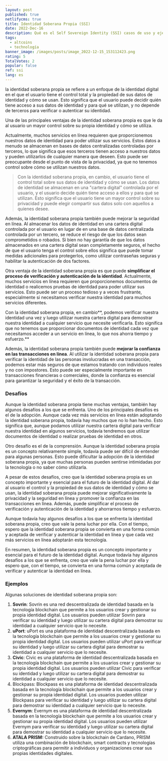 ```yaml
---
layout: post
published: true
netlifycms: true
title: Identidad Soberana Propia (SSI)
date: 2022-Dec-16
description: Qué es el Self Sovereign Identity (SSI) casos de uso y ejemplos
tags:
  - altcoins
  - technología
banner_image: /images/posts/image_2022-12-15_153112423.png
rating: 5
TotalVotes: 2
popular: false
ref: ssi
lang: es
---
```

<!--StartFragment-->

la identidad soberana propia se refiere a un enfoque de la identidad digital en el que el usuario tiene el control total y la propiedad de sus datos de identidad y cómo se usan. Esto significa que el usuario puede decidir quién tiene acceso a sus datos de identidad y para qué se utilizan, y no depende de terceros para verificar o autenticar su identidad.

Una de las principales ventajas de la identidad soberana propia es que le da al usuario un mayor control sobre su propia identidad y cómo se utiliza.

Actualmente, muchos servicios en línea requieren que proporcionemos nuestros datos de identidad para poder utilizar sus servicios. Estos datos a menudo se almacenan en bases de datos centralizadas controladas por terceros, lo que significa que esos terceros tienen acceso a nuestros datos y pueden utilizarlos de cualquier manera que deseen. Esto puede ser preocupante desde el punto de vista de la privacidad, ya que no tenemos control sobre cómo se utilizan nuestros datos.

> Con la identidad soberana propia, en cambio, el usuario tiene el control total sobre sus datos de identidad y cómo se usan. Los datos de identidad se almacenan en una "cartera digital" controlada por el usuario, y el usuario decide quién tiene acceso a ellos y para qué se utilizan. Esto significa que el usuario tiene un mayor control sobre su privacidad y puede elegir compartir sus datos solo con aquellos a quienes desee.

Además, la identidad soberana propia también puede mejorar la seguridad en línea. Al almacenar los datos de identidad en una cartera digital controlada por el usuario en lugar de en una base de datos centralizada controlada por un tercero, se reduce el riesgo de que los datos sean comprometidos o robados. Si bien no hay garantía de que los datos almacenados en una cartera digital sean completamente seguros, el hecho de que el usuario tenga el control sobre ellos significa que puede tomar medidas adicionales para protegerlos, como utilizar contraseñas seguras y habilitar la autenticación de dos factores.

Otra ventaja de la identidad soberana propia es que puede **simplificar el proceso de verificación y autenticación de la identidad**. Actualmente, muchos servicios en línea requieren que proporcionemos documentos de identidad o realicemos pruebas de identidad para poder utilizar sus servicios. Esto puede ser un proceso tedioso y a veces frustrante, especialmente si necesitamos verificar nuestra identidad para muchos servicios diferentes.

Con la identidad soberana propia, en cambio**, podemos verificar nuestra identidad una vez y luego utilizar nuestra cartera digital para demostrar nuestra identidad a cualquier servicio que necesite verificarla. Esto significa que no tenemos que proporcionar documentos de identidad cada vez que necesitamos acceder a un servicio en línea, lo que nos ahorra tiempo y esfuerzo.**

Además, la identidad soberana propia también puede **mejorar la confianza en las transacciones en línea**. Al utilizar la identidad soberana propia para verificar la identidad de las personas involucradas en una transacción, podemos estar más seguros de que estamos tratando con individuos reales y no con impostores. Esto puede ser especialmente importante en transacciones financieras o comerciales, donde la confianza es esencial para garantizar la seguridad y el éxito de la transacción.

### Desafíos

Aunque la identidad soberana propia tiene muchas ventajas, también hay algunos desafíos a los que se enfrenta. Uno de los principales desafíos es el de la adopción. Aunque cada vez más servicios en línea están adoptando la identidad soberana propia, todavía hay muchos que no lo han hecho. Esto significa que, aunque podamos utilizar nuestra cartera digital para verificar nuestra identidad en algunos servicios, todavía tendremos que utilizar documentos de identidad o realizar pruebas de identidad en otros.

Otro desafío es el de la comprensión. Aunque la identidad soberana propia es un concepto relativamente simple, todavía puede ser difícil de entender para algunas personas. Esto puede dificultar la adopción de la identidad soberana propia, ya que muchas personas pueden sentirse intimidadas por la tecnología o no saber cómo utilizarla.

A pesar de estos desafíos, creo que la identidad soberana propia es un concepto importante y esencial para el futuro de la identidad digital. Al dar al usuario el control y la propiedad de sus datos de identidad y cómo se usan, la identidad soberana propia puede mejorar significativamente la privacidad y la seguridad en línea y promover la confianza en las transacciones en línea. Además, puede simplificar el proceso de verificación y autenticación de la identidad y ahorrarnos tiempo y esfuerzo.

Aunque todavía hay algunos desafíos a los que se enfrenta la identidad soberana propia, creo que vale la pena luchar por ella. Con el tiempo, espero que la identidad soberana propia se convierta en una forma común y aceptada de verificar y autenticar la identidad en línea y que cada vez más servicios en línea adoptarán esta tecnología.

En resumen, la identidad soberana propia es un concepto importante y esencial para el futuro de la identidad digital. Aunque todavía hay algunos desafíos a los que se enfrenta, creo que vale la pena luchar por ella y espero que, con el tiempo, se convierta en una forma común y aceptada de verificar y autenticar la identidad en línea.

### Ejemplos

Algunas soluciones de identidad soberana propia son:

1. **Sovrin**: Sovrin es una red descentralizada de identidad basada en la tecnología blockchain que permite a los usuarios crear y gestionar su propia identidad digital. Los usuarios pueden utilizar Sovrin para verificar su identidad y luego utilizar su cartera digital para demostrar su identidad a cualquier servicio que lo necesite.
2. **uPort**: uPort es una plataforma de identidad descentralizada basada en la tecnología blockchain que permite a los usuarios crear y gestionar su propia identidad digital. Los usuarios pueden utilizar uPort para verificar su identidad y luego utilizar su cartera digital para demostrar su identidad a cualquier servicio que lo necesite.
3. **Civic**: Civic es una plataforma de identidad descentralizada basada en la tecnología blockchain que permite a los usuarios crear y gestionar su propia identidad digital. Los usuarios pueden utilizar Civic para verificar su identidad y luego utilizar su cartera digital para demostrar su identidad a cualquier servicio que lo necesite.
4. Blockpass: Blockpass es una plataforma de identidad descentralizada basada en la tecnología blockchain que permite a los usuarios crear y gestionar su propia identidad digital. Los usuarios pueden utilizar Blockpass para verificar su identidad y luego utilizar su cartera digital para demostrar su identidad a cualquier servicio que lo necesite.
5. **Evernym**: Evernym es una plataforma de identidad descentralizada basada en la tecnología blockchain que permite a los usuarios crear y gestionar su propia identidad digital. Los usuarios pueden utilizar Evernym para verificar su identidad y luego utilizar su cartera digital para demostrar su identidad a cualquier servicio que lo necesite.
6. **A﻿TALA PRISM:** Construido sobre la blockchain de Cardano, PRISM utiliza una combinación de blockchain, smart contracts y tecnologías criptográficas para permitir a individuos y organizaciones crear sus propias identidades digitales.